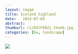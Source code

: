 ```yaml
---
layout: image
title: Iceland highland
date:   2014-07-04
abstract: 
thumburl: /i/DSCF0922_thumb.jpg
categories: [bw, landscape]
---
```

![]({{site.url}}/i/DSCF0922.jpg)

